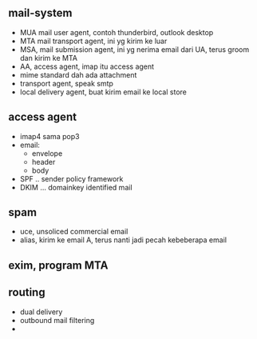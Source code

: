 ## mail-system
- MUA mail user agent, contoh thunderbird, outlook desktop
- MTA mail transport agent, ini yg kirim ke luar
- MSA, mail submission agent, ini yg nerima email dari UA, terus groom dan kirim ke MTA
- AA, access agent, imap itu access agent
- mime standard dah ada attachment
- transport agent, speak smtp
- local delivery agent, buat kirim email ke local store

## access agent
- imap4 sama pop3
- email:
    - envelope
    - header
    - body
- SPF .. sender policy framework
- DKIM ... domainkey identified mail

## spam
- uce, unsoliced commercial email
-  alias, kirim ke email A, terus nanti jadi pecah kebeberapa email

## exim, program MTA

## routing
- dual delivery
- outbound mail filtering
-